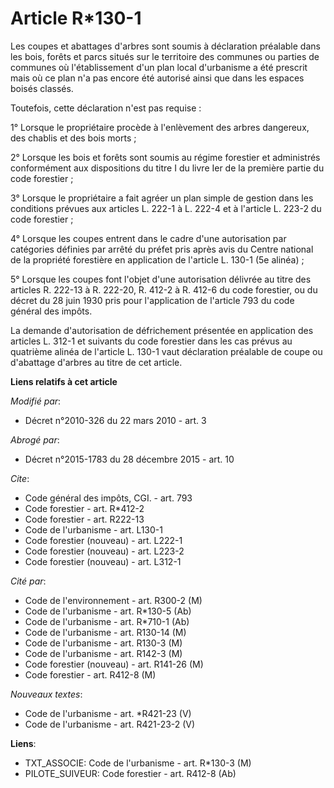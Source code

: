 # Article R*130-1

Les coupes et abattages d'arbres sont soumis à déclaration préalable dans les bois, forêts et parcs situés sur le territoire
des communes ou parties de communes où l'établissement d'un plan local d'urbanisme a été prescrit mais où ce plan n'a pas
encore été autorisé ainsi que dans les espaces boisés classés. 

Toutefois, cette déclaration n'est pas requise : 

1° Lorsque le propriétaire procède à l'enlèvement des arbres dangereux, des chablis et des bois morts ; 

2° Lorsque les bois et forêts sont soumis au régime forestier et administrés conformément aux dispositions du titre I du
livre Ier de la première partie du code forestier ; 

3° Lorsque le propriétaire a fait agréer un plan simple de gestion dans les conditions prévues aux articles L. 222-1 à L.
222-4 et à l'article L. 223-2 du code forestier ; 

4° Lorsque les coupes entrent dans le cadre d'une autorisation par catégories définies par arrêté du préfet pris après avis
du Centre national de la propriété forestière en application de l'article L. 130-1 (5e alinéa) ; 

5° Lorsque les coupes font l'objet d'une autorisation délivrée au titre des articles R. 222-13 à R. 222-20, R. 412-2 à R.
412-6 du code forestier, ou du décret du 28 juin 1930 pris pour l'application de l'article 793 du code général des impôts. 

La demande d'autorisation de défrichement présentée en application des articles L. 312-1 et suivants du code forestier dans
les cas prévus au quatrième alinéa de l'article L. 130-1 vaut déclaration préalable de coupe ou d'abattage d'arbres au titre
de cet article.

**Liens relatifs à cet article**

_Modifié par_:

  - Décret n°2010-326 du 22 mars 2010 - art. 3

_Abrogé par_:

  - Décret n°2015-1783 du 28 décembre 2015 - art. 10

_Cite_:

  - Code général des impôts, CGI. - art. 793
  - Code forestier - art. R*412-2
  - Code forestier - art. R222-13
  - Code de l'urbanisme - art. L130-1
  - Code forestier (nouveau) - art. L222-1
  - Code forestier (nouveau) - art. L223-2
  - Code forestier (nouveau) - art. L312-1

_Cité par_:

  - Code de l'environnement - art. R300-2 (M)
  - Code de l'urbanisme - art. R*130-5 (Ab)
  - Code de l'urbanisme - art. R*710-1 (Ab)
  - Code de l'urbanisme - art. R130-14 (M)
  - Code de l'urbanisme - art. R130-3 (M)
  - Code de l'urbanisme - art. R142-3 (M)
  - Code forestier (nouveau) - art. R141-26 (M)
  - Code forestier - art. R412-8 (M)

_Nouveaux textes_:

  - Code de l'urbanisme - art. *R421-23 (V)
  - Code de l'urbanisme - art. R421-23-2 (V)

**Liens**:

  - TXT_ASSOCIE: Code de l'urbanisme - art. R*130-3 (M)
  - PILOTE_SUIVEUR: Code forestier - art. R412-8 (Ab)
